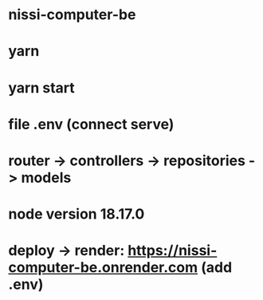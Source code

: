 # nissi-computer-be

# yarn

# yarn start

# file .env (connect serve)

# router -> controllers -> repositories -> models

# node version 18.17.0

# deploy -> render: https://nissi-computer-be.onrender.com (add .env)
